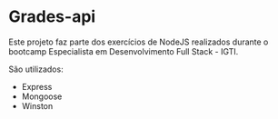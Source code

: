 # Grades-api
Este projeto faz parte dos exercícios de NodeJS realizados durante o bootcamp Especialista em Desenvolvimento Full Stack - IGTI.

São utilizados:
- Express
- Mongoose
- Winston
